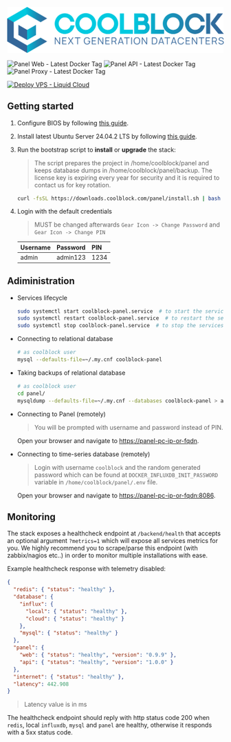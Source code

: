 [![coolblock-logo-text](assets/coolblock-logo-text.svg)](https://coolblock.com?ref=github)

![Panel Web - Latest Docker Tag](https://img.shields.io/badge/dynamic/json?url=https%3A%2F%2Fraw.githubusercontent.com%2FSynapsecom%2Fcoolblock-panel%2Frefs%2Fheads%2Fmain%2Fmanifest.json&query=%24.panel-web.version&style=for-the-badge&logo=docker&label=web&color=2a74a3&link=registry.coolblock.com%2Fcoolblock%2Fpanel-web)
![Panel API - Latest Docker Tag](https://img.shields.io/badge/dynamic/json?url=https%3A%2F%2Fraw.githubusercontent.com%2FSynapsecom%2Fcoolblock-panel%2Frefs%2Fheads%2Fmain%2Fmanifest.json&query=%24.panel-api.version&style=for-the-badge&logo=docker&label=api&color=2a74a3&link=registry.coolblock.com%2Fcoolblock%2Fpanel-api)
![Panel Proxy - Latest Docker Tag](https://img.shields.io/badge/dynamic/json?url=https%3A%2F%2Fraw.githubusercontent.com%2FSynapsecom%2Fcoolblock-panel%2Frefs%2Fheads%2Fmain%2Fmanifest.json&query=%24.panel-proxy.version&style=for-the-badge&logo=docker&label=proxy&color=2a74a3&link=registry.coolblock.com%2Fcoolblock%2Fpanel-proxy)

[![Deploy VPS - Liquid Cloud](https://img.shields.io/badge/deploy%20vps-liquid%20cloud-7643c9?style=for-the-badge&logo=cloudsmith&logoColor=white)](https://portal.synapsecom.gr?ref=github)

## Getting started

1. Configure BIOS by following [this guide](BIOS-CONFIGURATION.md).
2. Install latest Ubuntu Server 24.04.2 LTS by following [this guide](ISO-INSTALLATION.md).
3. Run the bootstrap script to **install** or **upgrade** the stack:

   > The script prepares the project in /home/coolblock/panel and keeps database dumps in /home/coolblock/panel/backup.
   > The license key is expiring every year for security and it is required to contact us for key rotation.

   <!-- <span style="display: inline-flex; align-items: center;">
      <img src="assets/warning-blue-circle.svg" width="32" height="32" style="margin-right: 5px;">
      <strong>DO NOT INSTALL VIA SSH, USE LOCAL TTY</strong>
   </span> -->

   ```bash
   curl -fsSL https://downloads.coolblock.com/panel/install.sh | bash -s -- --tank-model <tank_model> --plc-model <plc_model> --serial-number <serial_number> --license-key <license_key> | tee /root/install.log
   ```

4. Login with the default credentials

   > MUST be changed afterwards `Gear Icon -> Change Password` and `Gear Icon -> Change PIN`

   | Username | Password | PIN  |
   | -------- | -------- | ---- |
   | admin    | admin123 | 1234 |

## Adiministration

- Services lifecycle

  ```bash
  sudo systemctl start coolblock-panel.service  # to start the services
  sudo systemctl restart coolblock-panel.service  # to restart the services
  sudo systemctl stop coolblock-panel.service  # to stop the services
  ```

- Connecting to relational database

  ```bash
  # as coolblock user
  mysql --defaults-file=~/.my.cnf coolblock-panel
  ```

- Taking backups of relational database

  ```bash
  # as coolblock user
  cd panel/
  mysqldump --defaults-file=~/.my.cnf --databases coolblock-panel > adhoc-coolblock-panel_$(date +%Y%m%d_%H%M%S).sql
  ```

- Connecting to Panel (remotely)

  > You will be prompted with username and password instead of PIN.

  Open your browser and navigate to [https://panel-pc-ip-or-fqdn](https://panel-pc-ip-or-fqdn).

- Connecting to time-series database (remotely)

  > Login with username `coolblock` and the random generated password which can be found at `DOCKER_INFLUXDB_INIT_PASSWORD` variable in `/home/coolblock/panel/.env` file.

  Open your browser and navigate to [https://panel-pc-ip-or-fqdn:8086](https://panel-pc-ip-or-fqdn:8086).

## Monitoring

The stack exposes a healthcheck endpoint at `/backend/health` that accepts an optional argument `?metrics=1` which will expose all services metrics for you.
We highly recommend you to scrape/parse this endpoint (with zabbix/nagios etc..) in order to monitor multiple installations with ease.

Example healthcheck response with telemetry disabled:

```json
{
  "redis": { "status": "healthy" },
  "database": {
    "influx": {
      "local": { "status": "healthy" },
      "cloud": { "status": "healthy" }
    },
    "mysql": { "status": "healthy" }
  },
  "panel": {
    "web": { "status": "healthy", "version": "0.9.9" },
    "api": { "status": "healthy", "version": "1.0.0" }
  },
  "internet": { "status": "healthy" },
  "latency": 442.908
}
```

> Latency value is in ms

The healthcheck endpoint should reply with http status code 200 when `redis`, local `influxdb`, `mysql` and `panel` are healthy, otherwise it responds with a 5xx status code.
